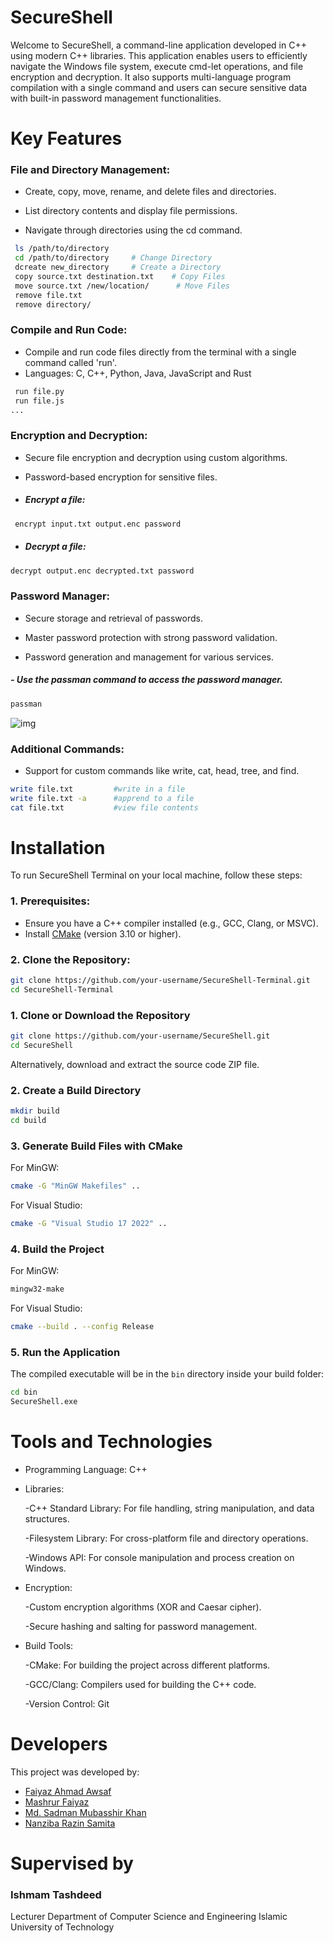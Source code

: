 # SecureShell
Welcome to SecureShell, a command-line application developed in C++ using modern C++ libraries. This application enables users to efficiently navigate the Windows file system, execute cmd-let operations, and file encryption and decryption. It also supports multi-language program compilation with a single command and users can secure sensitive data with built-in password management functionalities.

# Key Features

### File and Directory Management:
- Create, copy, move, rename, and delete files and directories.

- List directory contents and display file permissions.

- Navigate through directories using the cd command.



 ```bash
  ls /path/to/directory
  cd /path/to/directory     # Change Directory
  dcreate new_directory     # Create a Directory
  copy source.txt destination.txt    # Copy Files 
  move source.txt /new/location/      # Move Files
  remove file.txt
  remove directory/

```


 
 ### Compile and Run Code:

- Compile and run code files directly from the terminal with a single command called 'run'.
- Languages: C, C++, Python, Java, JavaScript and Rust

 ```bash
  run file.py
  run file.js
...
```

  
 ### Encryption and Decryption:

- Secure file encryption and decryption using custom algorithms.

- Password-based encryption for sensitive files.


- ##### Encrypt a file:

```bash
 encrypt input.txt output.enc password
```

- ##### Decrypt a file:
```bash
decrypt output.enc decrypted.txt password
```  




### Password Manager:

- Secure storage and retrieval of passwords.

- Master password protection with strong password validation.

- Password generation and management for various services.

##### - Use the passman command to access the password manager.


```bash
passman
```

![img](https://github.com/user-attachments/assets/ec011b5c-c95a-47bb-ad37-974ac0ce56b0)


### Additional Commands:

- Support for custom commands like write, cat, head, tree, and find.

```bash
write file.txt         #write in a file
write file.txt -a      #apprend to a file
cat file.txt           #view file contents
```




# Installation
To run SecureShell Terminal on your local machine, follow these steps:

### 1. Prerequisites:
- Ensure you have a C++ compiler installed (e.g., GCC, Clang, or MSVC).
- Install [CMake](https://cmake.org/) (version 3.10 or higher).

### 2. Clone the Repository:
```bash
git clone https://github.com/your-username/SecureShell-Terminal.git
cd SecureShell-Terminal

```

### 1. Clone or Download the Repository

```bash
git clone https://github.com/your-username/SecureShell.git
cd SecureShell
```

Alternatively, download and extract the source code ZIP file.

### 2. Create a Build Directory

```bash
mkdir build
cd build
```

### 3. Generate Build Files with CMake

For MinGW:
```bash
cmake -G "MinGW Makefiles" ..
```

For Visual Studio:
```bash
cmake -G "Visual Studio 17 2022" ..
```

### 4. Build the Project

For MinGW:
```bash
mingw32-make
```

For Visual Studio:
```bash
cmake --build . --config Release
```

### 5. Run the Application

The compiled executable will be in the `bin` directory inside your build folder:

```bash
cd bin
SecureShell.exe
```

# Tools and Technologies
- Programming Language: C++

- Libraries:

  -C++ Standard Library: For file handling, string manipulation, and data structures.

  -Filesystem Library: For cross-platform file and directory operations.

  -Windows API: For console manipulation and process creation on Windows.

- Encryption:

  -Custom encryption algorithms (XOR and Caesar cipher).

  -Secure hashing and salting for password management.

- Build Tools:

  -CMake: For building the project across different platforms.

  -GCC/Clang: Compilers used for building the C++ code.

  -Version Control: Git
  
# Developers
This project was developed by:

- [Faiyaz Ahmad Awsaf](https://github.com/FaiyazAwsaf)
- [Mashrur Faiyaz](https://github.com/lemurz)
- [Md. Sadman Mubasshir Khan](https://github.com/mksadman)
- [Nanziba Razin Samita](https://github.com/NanzibaSamita)


# Supervised by

### Ishmam Tashdeed 

Lecturer
Department of Computer Science and Engineering
Islamic University of Technology



